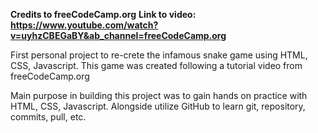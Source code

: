 **Credits to freeCodeCamp.org**
**Link to video: https://www.youtube.com/watch?v=uyhzCBEGaBY&ab_channel=freeCodeCamp.org**

First personal project to re-crete the infamous snake game using HTML, CSS, Javascript. 
This game was created following a tutorial video from freeCodeCamp.org

Main purpose in building this project was to gain hands on practice with HTML, CSS, Javascript.
Alongside utilize GitHub to learn git, repository, commits, pull, etc.
